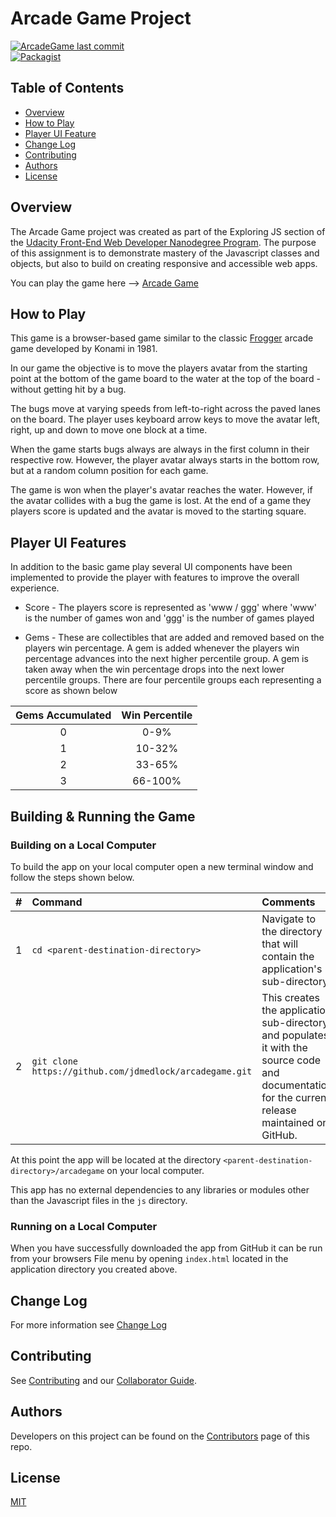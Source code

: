 # Arcade Game Project

[![ArcadeGame last commit](https://img.shields.io/github/last-commit/google/skia.svg)](https://github.com/jdmedlock/arcadegame)
<br/>
[![Packagist](https://img.shields.io/packagist/l/doctrine/orm.svg)](https://github.com/jdmedlock/arcadegame/)

## Table of Contents

* [Overview](#overview)
* [How to Play](#how-to-play)
* [Player UI Feature](#player-ui-features)
* [Change Log](#change-log)
* [Contributing](#contributing)
* [Authors](#authors)
* [License](#license)

## Overview

The Arcade Game project was created as part of the Exploring JS section of the
[Udacity Front-End Web Developer Nanodegree Program](https://www.udacity.com/course/front-end-web-developer-nanodegree--nd001). The
purpose of this assignment is to demonstrate mastery of the Javascript classes
and objects, but also to build on creating responsive and accessible web apps.

You can play the game here --> [Arcade Game](https://jdmedlock.github.io/arcadegame/)

## How to Play

This game is a browser-based game similar to the classic
[Frogger](https://en.wikipedia.org/wiki/Frogger) arcade game developed by
Konami in 1981.

In our game the objective is to move the players avatar from the starting point
at the bottom of the game board to the water at the top of the board - without
getting hit by a bug.

The bugs move at varying speeds from left-to-right across the paved lanes on
the board. The player uses keyboard arrow keys to move the avatar left, right,
up and down to move one block at a time.

When the game starts bugs always are always in the first column in their
respective row. However, the player avatar always starts in the bottom row, but
at a random column position for each game.

The game is won when the player's avatar reaches the water. However, if the
avatar collides with a bug the game is lost. At the end of a game they players
score is updated and the avatar is moved to the starting square.

## Player UI Features

In addition to the basic game play several UI components have been implemented
to provide the player with features to improve the overall experience.

* Score - The players score is represented as 'www / ggg' where 'www' is the
number of games won and 'ggg' is the number of games played

* Gems - These are collectibles that are added and removed based on the
players win percentage. A gem is added whenever the players win percentage
advances into the next higher percentile group. A gem is taken away when the win
percentage drops into the next lower percentile groups. There are four percentile
groups each representing a score as shown below

| Gems Accumulated | Win Percentile |
|:----------------:|:--------------:|
| 0 | 0-9% |
| 1 | 10-32% |
| 2 | 33-65% |
| 3 | 66-100% |

## Building & Running the Game

### Building on a Local Computer

To build the app on your local computer open a new terminal window and follow
the steps shown below.

| # | Command | Comments |
|:-:|:--------|:---------|
| 1 | `cd <parent-destination-directory>` | Navigate to the directory that will contain the application's sub-directory. |
| 2 | `git clone https://github.com/jdmedlock/arcadegame.git` | This creates the application sub-directory and populates it with the source code and documentation for the current release maintained on GitHub. |

At this point the app will be located at the directory
`<parent-destination-directory>/arcadegame` on your local computer.

This app has no external dependencies to any libraries or modules other than
the Javascript files in the `js` directory.

### Running on a Local Computer

When you have successfully downloaded the app from GitHub it can be run from
your browsers File menu by opening `index.html` located in the application
directory you created above.

## Change Log

For more information see [Change Log](https://github.com/jdmedlock/arcadegame/blob/development/CHANGELOG.md)

## Contributing

See [Contributing](https://github.com/jdmedlock/arcadegame/blob/development/CONTRIBUTING.md)
and our [Collaborator Guide](https://github.com/jdmedlock/arcadegame/blob/development/COLLABORATOR_GUIDE.md).

## Authors

Developers on this project can be found on the [Contributors](https://github.com/jdmedlock/arcadegame/graphs/contributors) page of this repo.

## License

[MIT](https://tldrlegal.com/license/mit-license)

